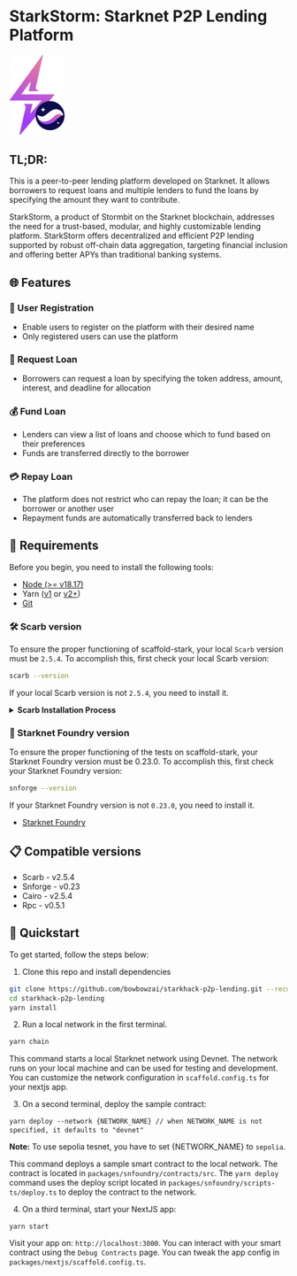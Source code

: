 # StarkStorm: Starknet P2P Lending Platform

<img src="./docs/Logo.png" alt="Image Description" width="100" />


## TL;DR:

This is a peer-to-peer lending platform developed on Starknet. It allows borrowers to request loans and multiple lenders to fund the loans by specifying the amount they want to contribute.

StarkStorm, a product of Stormbit on the Starknet blockchain, addresses the need for a trust-based, modular, and highly customizable lending platform. StarkStorm offers decentralized and efficient P2P lending supported by robust off-chain data aggregation, targeting financial inclusion and offering better APYs than traditional banking systems.


## 🌐 Features

### 🔑 User Registration
- Enable users to register on the platform with their desired name
- Only registered users can use the platform

### 💸 Request Loan
- Borrowers can request a loan by specifying the token address, amount, interest, and deadline for allocation

### 💰 Fund Loan
- Lenders can view a list of loans and choose which to fund based on their preferences
- Funds are transferred directly to the borrower

### 💳 Repay Loan
- The platform does not restrict who can repay the loan; it can be the borrower or another user
- Repayment funds are automatically transferred back to lenders

## 🔧 Requirements

Before you begin, you need to install the following tools:

- [Node (>= v18.17)](https://nodejs.org/en/download/)
- Yarn ([v1](https://classic.yarnpkg.com/en/docs/install/) or [v2+](https://yarnpkg.com/getting-started/install))
- [Git](https://git-scm.com/downloads)

### 🛠️ Scarb version

To ensure the proper functioning of scaffold-stark, your local `Scarb` version must be `2.5.4`. To accomplish this, first check your local Scarb version:

```sh
scarb --version
```

If your local Scarb version is not `2.5.4`, you need to install it.

<details>
<summary><b>Scarb Installation Process</b></summary>

To install Scarb, please refer to the [installation instructions](https://docs.swmansion.com/scarb/download).
We strongly recommend that you install
Scarb via [asdf](https://docs.swmansion.com/scarb/download.html#install-via-asdf), a CLI tool that can manage
multiple language runtime versions on a per-project basis.
This will ensure that the version of Scarb you use to work on a project always matches the one defined in the
project settings, avoiding problems related to version mismatches.

Please refer to the [asdf documentation](https://asdf-vm.com/guide/getting-started.html) to install all
prerequisites.

Once you have `asdf` installed locally, you can download Scarb plugin with the following command:

```bash
asdf plugin add scarb
```

This will allow you to download specific versions. You can choose the same version as the Dojo's Cairo version, for example, 2.5.4, with the following command:

```bash
asdf install scarb 2.5.4
```

and set a global version:

```bash
asdf global scarb 2.5.4
```

Otherwise, you can simply run the following command in your terminal, and follow the onscreen instructions. This
will install the version `2.5.4` of Scarb.

```bash
curl --proto '=https' --tlsv1.2 -sSf https://docs.swmansion.com/scarb/install.sh | sh -s -- -v 2.5.4
```

</details>

### 🧪 Starknet Foundry version

To ensure the proper functioning of the tests on scaffold-stark, your Starknet Foundry version must be 0.23.0. To accomplish this, first check your Starknet Foundry version:

```sh
snforge --version
```

If your Starknet Foundry version is not `0.23.0`, you need to install it.

- [Starknet Foundry](https://foundry-rs.github.io/starknet-foundry/getting-started/installation.html)

## 📋 Compatible versions

- Scarb - v2.5.4
- Snforge - v0.23
- Cairo - v2.5.4
- Rpc - v0.5.1

## 🚀 Quickstart

To get started, follow the steps below:

1. Clone this repo and install dependencies

```bash
git clone https://github.com/bowbowzai/starkhack-p2p-lending.git --recurse-submodules
cd starkhack-p2p-lending
yarn install
```

2. Run a local network in the first terminal.

```bash
yarn chain
```

This command starts a local Starknet network using Devnet. The network runs on your local machine and can be used for testing and development. You can customize the network configuration in `scaffold.config.ts` for your nextjs app.

3. On a second terminal, deploy the sample contract:

```
yarn deploy --network {NETWORK_NAME} // when NETWORK_NAME is not specified, it defaults to "devnet"
```

**Note:** To use sepolia tesnet, you have to set {NETWORK_NAME} to `sepolia`.

This command deploys a sample smart contract to the local network. The contract is located in `packages/snfoundry/contracts/src`. The `yarn deploy` command uses the deploy script located in `packages/snfoundry/scripts-ts/deploy.ts` to deploy the contract to the network.

4. On a third terminal, start your NextJS app:

```
yarn start
```

Visit your app on: `http://localhost:3000`. You can interact with your smart contract using the `Debug Contracts` page. You can tweak the app config in `packages/nextjs/scaffold.config.ts`.